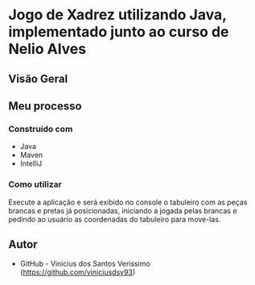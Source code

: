 # Jogo de Xadrez utilizando Java, implementado junto ao curso de Nelio Alves

## Visão Geral

## Meu processo

### Construído com

-   Java
-   Maven
-   IntelliJ

### Como utilizar

Execute a aplicação e será exibido no console o tabuleiro com as peças brancas e pretas já
posicionadas, iniciando a jogada pelas brancas e pedindo ao usuário as coordenadas do
tabuleiro para move-las.

## Autor

-   GitHub - Vinícius dos Santos Verissimo (https://github.com/viniciusdsv93)
